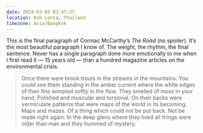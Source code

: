 ```yaml
---
date: 2024-03-05 02:47:27
location: Koh Lanta, Thailand
timezone: Asia/Bangkok
---
```

This is the final paragraph of Cormac McCarthy’s _The Road_ (no spoiler). It’s the most beautiful paragraph I know of. The weight, the rhythm, the final sentence. Never has a single paragraph done more emotionally to me when I first read it — 15 years old — than a hundred magazine articles on the environmental crisis.

> Once there were brook trouts in the streams in the mountains. You could see them standing in the amber current where the white edges of their fins wimpled softly in the flow. They smelled of moss in your hand. Polished and muscular and torsional. On their backs were vermiculate patterns that were maps of the world in its becoming. Maps and mazes. Of a thing which could not be put back. Not be made right again. In the deep glens where they lived all things were older than man and they hummed of mystery.
